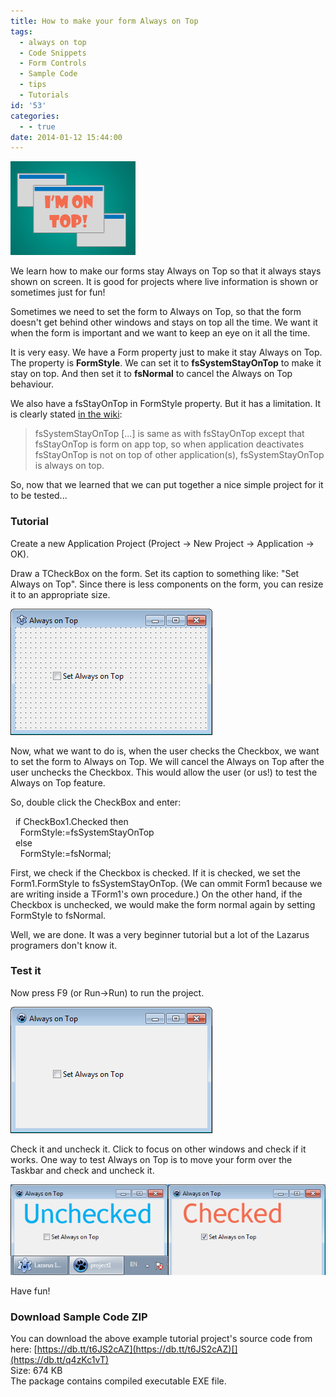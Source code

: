 ```yaml
---
title: How to make your form Always on Top
tags:
  - always on top
  - Code Snippets
  - Form Controls
  - Sample Code
  - tips
  - Tutorials
id: '53'
categories:
  - - true
date: 2014-01-12 15:44:00
---
```


![](always-on-top-lazarus-form/lazarus-always-on-top-thumb.gif)

We learn how to make our forms stay Always on Top so that it always stays shown on screen. It is good for projects where live information is shown or sometimes just for fun!
<!-- more -->
  
  
Sometimes we need to set the form to Always on Top, so that the form doesn't get behind other windows and stays on top all the time. We want it when the form is important and we want to keep an eye on it all the time.  
  
It is very easy. We have a Form property just to make it stay Always on Top. The property is **FormStyle**. We can set it to **fsSystemStayOnTop** to make it stay on top. And then set it to **fsNormal** to cancel the Always on Top behaviour.  
  
We also have a fsStayOnTop in FormStyle property. But it has a limitation. It is clearly stated [in the wiki](http://wiki.freepascal.org/Lazarus_0.9.30_release_notes#LCL_Changes):  

> fsSystemStayOnTop \[...\] is same as with fsStayOnTop except that fsStayOnTop is form on app top, so when application deactivates fsStayOnTop is not on top of other application(s), fsSystemStayOnTop is always on top.

  
So, now that we learned that we can put together a nice simple project for it to be tested...  
  

### Tutorial

Create a new Application Project (Project -> New Project -> Application -> OK).  
  
Draw a TCheckBox on the form. Set its caption to something like: "Set Always on Top". Since there is less components on the form, you can resize it to an appropriate size.  
  

![](always-on-top-lazarus-form/always-on-top-form-design-lazarus.gif)

  
  
Now, what we want to do is, when the user checks the Checkbox, we want to set the form to Always on Top. We will cancel the Always on Top after the user unchecks the Checkbox. This would allow the user (or us!) to test the Always on Top feature.  
  
So, double click the CheckBox and enter:  
  

  if CheckBox1.Checked then  
    FormStyle:=fsSystemStayOnTop  
  else  
    FormStyle:=fsNormal;

  
First, we check if the Checkbox is checked. If it is checked, we set the Form1.FormStyle to fsSystemStayOnTop. (We can ommit Form1 because we are writing inside a TForm1's own procedure.) On the other hand, if the Checkbox is unchecked, we would make the form normal again by setting FormStyle to fsNormal.  
  
Well, we are done. It was a very beginner tutorial but a lot of the Lazarus programers don't know it.  
  

### Test it

Now press F9 (or Run->Run) to run the project.  
  

![](always-on-top-lazarus-form/always-on-top-lazarus-project-run.gif)

  
Check it and uncheck it. Click to focus on other windows and check if it works. One way to test Always on Top is to move your form over the Taskbar and check and uncheck it.  
  

![](always-on-top-lazarus-form/lazarus-always-on-top-test.gif)

  
Have fun!  
  

### Download Sample Code ZIP

You can download the above example tutorial project's source code from here: [https://db.tt/t6JS2cAZ](https://db.tt/t6JS2cAZ)[](https://db.tt/q4zKc1vT)  
Size: 674 KB  
The package contains compiled executable EXE file.